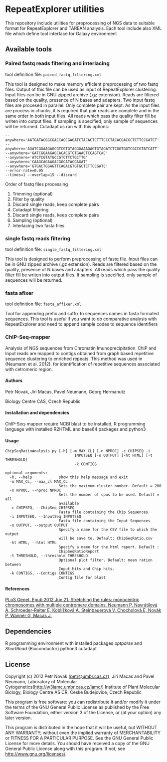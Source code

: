 # RepeatExplorer utilities #

This repository include utilities for preprocessing of NGS data to suitable format for RepeatExplorer  and TAREAN 
analysis. Each tool include also XML file which define tool interface for Galaxy environment

## Available tools ##

### Paired fastq reads filtering and interlacing ###
tool definition file: `paired_fastq_filtering.xml`

This tool is designed to make memory efficient preprocessing of two fastq files. Output of this file can be used as input of RepeatExplorer clustering. Input files can be in GNU zipped archive (.gz extension). Reads are filtered based on the quality, presence of N bases and adapters. Two input fastq files are procesed in parallel. Only complete pair are kept. As the input files are process in chunks, it is required that pair reads are complete and in the same order in both input files. All reads which pass the quality filter fill be writen into output files. If sampling is specified, only sample of sequences will be returned. Cutadapt us run with this options:

```
--anywhere='AATGATACGGCGACCACCGAGATCTACACTCTTTCCCTACACGACGCTCTTCCGATCT'
--anywhere='AGATCGGAAGAGCGTCGTGTAGGGAAAGAGTGTAGATCTCGGTGGTCGCCGTATCATT'
--anywhere='GATCGGAAGAGCACACGTCTGAACTCCAGTCAC'
--anywhere='ATCTCGTATGCCGTCTTCTGCTTG'
--anywhere='CAAGCAGAAGACGGCATACGAGAT'
--anywhere='GTGACTGGAGTTCAGACGTGTGCTCTTCCGATC'
--error-rate=0.05
--times=1 --overlap=15 --discard
```

Order of fastq files processing

1. Trimming (optional)
2. Filter by quality
3. Discard single reads, keep complete pairs
4. Cutadapt filtering
5. Discard single reads, keep complete pairs
6. Sampling (optional)
7. Interlacing two fasta files


### single fastq reads filtering ###
tool definition file: `single_fastq_filtering.xml`

This tool is designed to perform preprocessing
of fastq file. Input files can be in GNU zipped archive (.gz extension). Reads
are filtered based on the quality, presence of N bases and adapters. All reads
which pass the quality filter fill be writen into output files. If sampling is
specified, only sample of sequences will be returned. 

### fasta afixer ###
tool definition file: `fasta_affixer.xml`

Tool for appending prefix and suffix to sequences names in fasta formated sequences. This tool is useful
if you want to do comparative analysis with RepeatExplorer and need to
append sample codes to sequence identifiers

### ChIP-Seq-mapper ###


Analysis of NGS sequences from Chromatin Imunoprecipitation. ChiP and Input reads are mapped to contigs obtained from graph based repetitive sequence clustering to enriched repeats. This method was used in (Neumann et al. 2012). for identification of repetitive sequences associated with cetromeric region.

#### Authors ####
Petr Novak, Jiri Macas, Pavel Neumann, Georg Hermanutz

Biology Centre CAS, Czech Republic


#### Installation and dependencies ####

ChIP-Seq-mapper require NCBI blast to be installed, R programming language with installed R2HTML and base64 packages and python3

#### Usage ####

```
ChipSeqRatioAnalysis.py [-h] [-m MAX_CL] [-n NPROC] -c CHIPSEQ -i
                               INPUTSEQ [-o OUTPUT] [-ht HTML] [-t THRESHOLD]
                               -k CONTIGS

optional arguments:
  -h, --help            show this help message and exit
  -m MAX_CL, --max_cl MAX_CL
                        Sets the maximum cluster number. Default = 200
  -n NPROC, --nproc NPROC
                        Sets the number of cpus to be used. Default = all
                        available
  -c CHIPSEQ, --ChipSeq CHIPSEQ
                        Fasta file containing the Chip Sequences
  -i INPUTSEQ, --InputSeq INPUTSEQ
                        Fasta file containing the Input Sequences
  -o OUTPUT, --output OUTPUT
                        Specify a name for the CSV file to which the output
                        will be save to. Default: ChipSeqRatio.csv                      
  -ht HTML, --html HTML                                                                 
                        Specify a name for the html report. Default :                   
                        ChipSeqRatioReport                                              
  -t THRESHOLD, --threshold THRESHOLD                                                   
                        Optional plot filter. Default: mean ration between              
                        Input hits and Chip hits.                                       
  -k CONTIGS, --Contigs CONTIGS                                                         
                        Contig file for blast 
```

####  References ####
[PLoS Genet. Epub 2012 Jun 21. Stretching the rules: monocentric chromosomes with multiple centromere domains. Neumann P, Navrátilová A, Schroeder-Reiter E, Koblížková A, Steinbauerová V, Chocholová E, Novák P, Wanner G, Macas J.](http://journals.plos.org/plosgenetics/article?id=10.1371/journal.pgen.1002777)


## Dependencies ##

R programming environment with installed packages *optparse* and *ShortRead* (Bioconductor)
python3
cutadapt

## License ##

Copyright (c) 2012 Petr Novak (petr@umbr.cas.cz), Jiri Macas and Pavel Neumann,
Laboratory of Molecular Cytogenetics(http://w3lamc.umbr.cas.cz/lamc/)
Institute of Plant Molecular Biology, Biology Centre AS CR, Ceske Budejovice, Czech Republic

This program is free software: you can redistribute it and/or modify
it under the terms of the GNU General Public License as published by
the Free Software Foundation, either version 3 of the License, or
(at your option) any later version.

This program is distributed in the hope that it will be useful,
but WITHOUT ANY WARRANTY; without even the implied warranty of
MERCHANTABILITY or FITNESS FOR A PARTICULAR PURPOSE.  See the
GNU General Public License for more details.
You should have received a copy of the GNU General Public License
along with this program.  If not, see <http://www.gnu.org/licenses/>.
